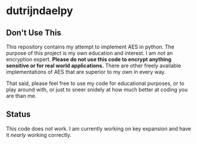 # dutrijndaelpy

## Don't Use This

This repository contains my attempt to implement AES in
python. The purpose of this project is my own education and
interest. I am *not* an encryption expert. **Please do not
use this code to encrypt anything sensitive or for real
world applications.** There are other freely available
implementations of AES that are superior to my own in every
way.

That said, please feel free to use my code for educational
purposes, or to play around with, or just to sneer snidely
at how much better at coding you are than me.

## Status

This code does not work. I am currently working on key
expansion and have it *nearly* working correctly.
